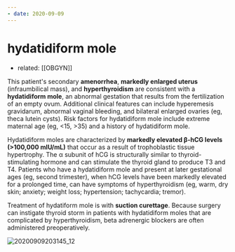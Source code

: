 ```yaml
---
- date: 2020-09-09
---
```


# hydatidiform mole

- related: [[OBGYN]]

This patient's secondary **amenorrhea**, **markedly enlarged uterus** (infraumbilical mass), and **hyperthyroidism** are consistent with a **hydatidiform mole**, an abnormal gestation that results from the fertilization of an empty ovum.  Additional clinical features can include hyperemesis gravidarum, abnormal vaginal bleeding, and bilateral enlarged ovaries (eg, theca lutein cysts).  Risk factors for hydatidiform mole include extreme maternal age (eg, <15, >35) and a history of hydatidiform mole.

Hydatidiform moles are characterized by **markedly elevated β-hCG levels (>100,000 mIU/mL)** that occur as a result of trophoblastic tissue hypertrophy.  The α subunit of hCG is structurally similar to thyroid-stimulating hormone and can stimulate the thyroid gland to produce T3 and T4.  Patients who have a hydatidiform mole and present at later gestational ages (eg, second trimester), when hCG levels have been markedly elevated for a prolonged time, can have symptoms of hyperthyroidism (eg, warm, dry skin; anxiety; weight loss; hypertension; tachycardia; tremor).

Treatment of hydatiform mole is with **suction curettage**.  Because surgery can instigate thyroid storm in patients with hydatidiform moles that are complicated by hyperthyroidism, beta adrenergic blockers are often administered preoperatively.

![20200909203145_12](https://photos.thisispiggy.com/file/wikiFiles/20200909203145_12.png)
